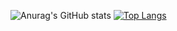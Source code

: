 ![Anurag's GitHub stats](https://github-readme-stats.vercel.app/api?username=r00khaCk&show_icons=true&theme=tokyonight&hide=contribs,prs,issues)
[![Top Langs](https://github-readme-stats.vercel.app/api/top-langs/?username=r00khaCk&layout=compact&theme=tokyonight)](https://github.com/anuraghazra/github-readme-stats)


